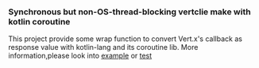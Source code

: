 ### Synchronous but non-OS-thread-blocking vertclie make with kotlin coroutine

This project provide some wrap function to convert Vert.x's callback as response value with kotlin-lang and its coroutine lib.
More information,please look into [example](src/main/kotlin/example/Example.kt) or [test](src/test/io/vertx/kotlin/coroutines)

